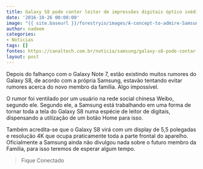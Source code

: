 ```yaml
---
title: Galaxy S8 pode conter leitor de impressões digitais óptico inédito
date: '2016-10-26 00:00:00'
image: "{{ site.baseurl }}/forestryio/images/A-concept-to-admire-Samsung-Galaxy-S8-edge.jpg"
author: nadeem
categories:
- Noticias
tags: []
fontes: https://canaltech.com.br/noticia/samsung/galaxy-s8-pode-contar-com-leitor-de-impressoes-digitais-optico-inedito-82907/
layout: post
---
```

Depois do falhanço com o Galaxy Note 7, estão existindo muitos rumores do Galaxy S8, de acordo com a própria Samsung, estavão tentando evitar rumores acerca do novo membro da família. Algo impossível.

O rumor foi ventilado por um usuário na rede social chinesa Weibo, segundo ele. Segundo ele, a Samsung está trabalhando em uma forma de tornar toda a tela do Galaxy S8 numa espécie de leitor de digitais, dispensando a utilização de um botão Home para isso.

Também acredita-se que o Galaxy S8 virá com um display de 5,5 polegadas e resolução 4K que ocupa praticamente toda a parte frontal do aparelho. Oficialmente a Samsung ainda não divulgou nada sobre o futuro membro da Família, para isso teremos de esperar algum tempo.

> Fique Conectado
